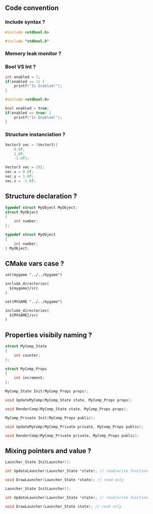 ## Code convention

### Include syntax ?

```c
#include <stdbool.h>
```

```c
#include "stdbool.h"
```

### Memory leak monitor ?

### Bool VS Int ?

```c
int enabled = 1;
if(enabled == 1) {
    printf("Is Enabled!");
}
```

```c
#include <stdbool.h>

bool enabled = true;
if(enabled == true) {
    printf("Is Enabled!");
}
```

### Structure instanciation ?

```c
Vector3 vec = (Vector3){
    0.0f,
    1.0f,
    -1.0f};
```

```c
Vector3 vec = {0};
vec.x = 0.0f;
vec.y = 1.0f;
vec.z = -1.0f;
```

## Structure declaration ?

```c
typedef struct MyObject MyObject;
struct MyObject
{
    int number;
};
```

```c
typedef struct MyObject
{
    int number;
} MyObject;
```

## CMake vars case ?

```txt
set(mygame "../../mygame")

include_directories(
  ${mygame}/src
)
```

```txt
set(MYGAME "../../mygame")

include_directories(
  ${MYGAME}/src
)
```

## Properties visibily naming ?

```c
struct MyComp_State
{
    int counter;
};

struct MyComp_Props
{
    int increment;
};
```

```c
MyComp_State Init(MyComp_Props props);

void UpdateMyComp(MyComp_State state, MyComp_Props props);

void RenderComp(MyComp_State state, MyComp_Props props);
```

```c
MyComp_Private Init(MyComp_Props public);

void UpdateMyComp(MyComp_Private private, MyComp_Props public);

void RenderComp(MyComp_Private private, MyComp_Props public);
```


## Mixing pointers and value ?

```c
Launcher_State InitLauncher();

int UpdateLauncher(Launcher_State *state); // read/write function

void DrawLauncher(Launcher_State *state); // read only
```

```c
Launcher_State InitLauncher();

int UpdateLauncher(Launcher_State *state); // read/write function

void DrawLauncher(Launcher_State state); // read only
```